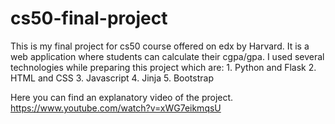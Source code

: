 # cs50-final-project
This is my final project for cs50 course offered on edx by Harvard. It is a web application where students can calculate their cgpa/gpa.
I used several technologies while preparing this project which are:
    1. Python and Flask
    2. HTML and CSS
    3. Javascript
    4. Jinja
    5. Bootstrap

Here you can find an explanatory video of the project.
https://www.youtube.com/watch?v=xWG7eikmqsU
